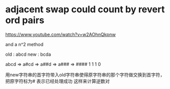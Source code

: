 # adjacent swap could count by revert ord pairs 
https://www.youtube.com/watch?v=w2AOhnQkpnw

and a n^2 method 

old : abcd
new : bcda

abcd => a#cd => a##d => a### => ####
    1         1      1       0

用new字符串的首字符带入old字符串使得原字符串的那个字符做交换到首字符，把原字符标为# 表示已经处理成功 这样来计算逆数对